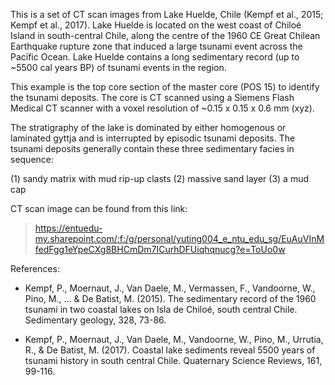 This is a set of CT scan images from Lake Huelde, Chile (Kempf et al., 2015; Kempf et al., 2017). Lake Huelde is located on the west coast of Chiloé Island in south-central Chile, along the centre of the 1960 CE Great Chilean Earthquake rupture zone that induced a large tsunami event across the Pacific Ocean. Lake Huelde contains a long sedimentary record (up to ~5500 cal years BP) of tsunami events in the region.

This example is the top core section of the master core (POS 15) to identify the tsunami deposits. The core is CT scanned using a Siemens Flash Medical CT scanner with a voxel resolution of ~0.15 x 0.15 x 0.6 mm (xyz). 

The stratigraphy of the lake is dominated by either homogenous or laminated gyttja and is interrupted by episodic tsunami deposits. The tsunami deposits 
generally contain these three sedimentary facies in sequence: 

(1) sandy matrix with mud rip-up clasts
(2) massive sand layer
(3) a mud cap 

CT scan image can be found from this link:
> https://entuedu-my.sharepoint.com/:f:/g/personal/yuting004_e_ntu_edu_sg/EuAuVInMfedFgg1eYpeCXg8BHCmDm7ICurhDFUiqhqnucg?e=ToUo0w


References:
* Kempf, P., Moernaut, J., Van Daele, M., Vermassen, F., Vandoorne, W., Pino, M., ... & De Batist, M. (2015). The sedimentary record of the 1960 tsunami in two coastal lakes on Isla de Chiloé, south central Chile. Sedimentary geology, 328, 73-86.
 
* Kempf, P., Moernaut, J., Van Daele, M., Vandoorne, W., Pino, M., Urrutia, R., & De Batist, M. (2017). Coastal lake sediments reveal 5500 years of tsunami history in south central Chile. Quaternary Science Reviews, 161, 99-116.
